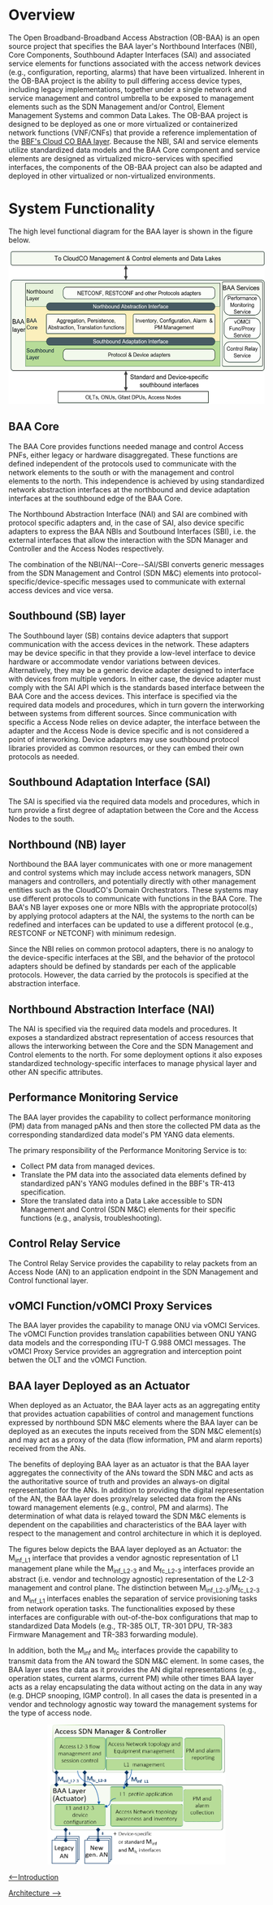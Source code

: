 
<a id="overview" />

Overview
========

The Open Broadband-Broadband Access Abstraction (OB-BAA) is an open
source project that specifies the BAA layer\'s Northbound Interfaces 
(NBI), Core Components, Southbound Adapter Interfaces (SAI) and 
associated service elements for functions associated with the access 
network devices (e.g., configuration, reporting, alarms) that have 
been virtualized. Inherent in the OB-BAA project is the ability to 
pull differing access device types, including legacy implementations, 
together under a single network and service management and control 
umbrella to be exposed to management elements such as the 
SDN Management and/or Control, Element Management Systems and 
common Data Lakes. The 
OB-BAA project is designed to be deployed as one or more virtualized 
or containerized network functions (VNF/CNFs) that provide a reference 
implementation of the 
[BBF\'s Cloud CO BAA layer](https://www.broadband-forum.org/projects/virtualized-broadband/cloud-central-office).
Because the NBI, SAI and service elements utilize standardized data models 
and the BAA Core component and service elements are designed as virtualized 
micro-services with specified interfaces, the components of the OB-BAA 
project can also be adapted and deployed in other virtualized or 
non-virtualized environments.


System Functionality
====================

The high level functional diagram for the BAA layer is shown in the
figure below.
<p align="center">
 <img width="600px" height="300px" src="system_description.png">
</p>

BAA Core
--------

The BAA Core provides functions needed manage and control Access PNFs,
either legacy or hardware disaggregated. These functions are defined
independent of the protocols used to communicate with the network
elements to the south or with the management and control elements to the
north. This independence is achieved by using standardized network
abstraction interfaces at the northbound and device adaptation
interfaces at the southbound edge of the BAA Core.

The Northbound Abstraction Interface (NAI) and SAI are combined with
protocol specific adapters and, in the case of SAI, also device specific
adapters to express the BAA NBIs and Soutbound Interfaces (SBI), i.e.
the external interfaces that allow the interaction with the SDN Manager
and Controller and the Access Nodes respectively.

The combination of the NBI/NAI--Core--SAI/SBI converts generic messages
from the SDN Management and Control (SDN M&C) elements into
protocol-specific/device-specific messages used to communicate with
external access devices and vice versa.

Southbound (SB) layer
---------------------

The Southbound layer (SB) contains device adapters that support
communication with the access devices in the network. These adapters may
be device specific in that they provide a low-level interface to device
hardware or accommodate vendor variations between devices.
Alternatively, they may be a generic device adapter designed to
interface with devices from multiple vendors. In either case, the device
adapter must comply with the SAI API which is the standards based
interface between the BAA Core and the access devices. This interface is
specified via the required data models and procedures, which in turn
govern the interworking between systems from different sources. Since
communication with specific a Access Node relies on device adapter, the
interface between the adapter and the Access Node is device specific and
is not considered a point of interworking. Device adapters may use
southbound protocol libraries provided as common resources, or they can
embed their own protocols as needed.

Southbound Adaptation Interface (SAI)
-------------------------------------

The SAI is specified via the required data models and procedures, which
in turn provide a first degree of adaptation between the Core and the
Access Nodes to the south.

Northbound (NB) layer
---------------------

Northbound the BAA layer communicates with one or more management and
control systems which may include access network managers, SDN managers
and controllers, and potentially directly with other management entities
such as the CloudCO\'s Domain Orchestrators. These systems may use
different protocols to communicate with functions in the BAA Core. The
BAA's NB layer exposes one or more NBIs with the appropriate protocol(s)
by applying protocol adapters at the NAI, the systems to the north can
be redefined and interfaces can be updated to use a different protocol
(e.g., RESTCONF or NETCONF) with minimum redesign.

Since the NBI relies on common protocol adapters, there is no analogy to
the device-specific interfaces at the SBI, and the behavior of the
protocol adapters should be defined by standards per each of the
applicable protocols. However, the data carried by the protocols is
specified at the abstraction interface.

Northbound Abstraction Interface (NAI)
--------------------------------------

The NAI is specified via the required data models and procedures. It
exposes a standardized abstract representation of access resources that
allows the interworking between the Core and the SDN Management and
Control elements to the north. For some deployment options it also
exposes standardized technology-specific interfaces to manage physical
layer and other AN specific attributes.

Performance Monitoring Service
------------------------------

The BAA layer provides the capability to collect performance monitoring 
(PM) data from managed pANs and then store the collected PM data as the 
corresponding standardized data model's PM YANG data elements.

The primary responsibility of the Performance Monitoring Service is to:
-	Collect PM data from managed devices.
-	Translate the PM data into the associated data elements defined by 
standardized pAN\'s YANG modules defined in the BBF\'s TR-413 
specification.
-	Store the translated data into a Data Lake accessible to SDN Management 
and Control (SDN M&C) elements for their specific functions 
(e.g., analysis, troubleshooting).

Control Relay Service
------------------------------
The Control Relay Service provides the capability to relay packets from an Access Node (AN) to an application endpoint in the  SDN Management and Control functional
layer.

vOMCI Function/vOMCI Proxy Services
------------------------------

The BAA layer provides the capability to manage ONU via vOMCI Services. The vOMCI Function provides translation capabilities between ONU YANG data models and the corresponding ITU-T G.988 OMCI messages. The vOMCI Proxy Service provides an aggregration and interception point betwen the OLT and the vOMCI Function.

BAA layer Deployed as an Actuator
---------------------------------

When deployed as an Actuator, the BAA layer acts as an aggregating
entity that provides actuation capabilities of control and management
functions expressed by northbound SDN M&C elements where the BAA layer
can be deployed as an executes the inputs received from the SDN M&C
element(s) and may act as a proxy of the data (flow information, PM and
alarm reports) received from the ANs.

The benefits of deploying BAA layer as an actuator is that the BAA layer
aggregates the connectivity of the ANs toward the SDN M&C and acts as
the authoritative source of truth and provides an always-on digital
representation for the ANs. In addition to providing the digital
representation of the AN, the BAA layer does proxy/relay selected data
from the ANs toward management elements (e.g., control, PM and alarms).
The determination of what data is relayed toward the SDN M&C elements is
dependent on the capabilities and characteristics of the BAA layer with
respect to the management and control architecture in which it is
deployed.

The figures below depicts the BAA layer deployed as an Actuator: the
M<sub>inf_L1</sub> interface that provides a vendor agnostic representation of
L1 management plane while the M<sub>inf\_L2-3</sub> and M<sub>fc\_L2-3</sub> interfaces
provide an abstract (i.e. vendor and technology agnostic) representation
of the L2-3 management and control plane. The distinction between
M<sub>inf\_L2-3</sub>/M<sub>fc\_L2-3</sub> and M<sub>inf\_L1</sub> interfaces enables the
separation of service provisioning tasks from network operation tasks.
The functionalities exposed by these interfaces are configurable with
out-of-the-box configurations that map to standardized Data Models
(e.g., TR-385 OLT, TR-301 DPU, TR-383 Firmware Management and TR-383
forwarding module).

In addition, both the M<sub>inf</sub> and M<sub>fc</sub> interfaces provide the capability
to transmit data from the AN toward the SDN M&C element. In some cases,
the BAA layer uses the data as it provides the AN digital
representations (e.g., operation states, current alarms, current PM)
while other times BAA layer acts as a relay encapsulating the data
without acting on the data in any way (e.g. DHCP snooping, IGMP
control). In all cases the data is presented in a vendor and technology
agnostic way toward the management systems for the type of access node.

<p align="center">
 <img width="350px" height="275px" src="baa_actuator.png">
</p>

[<--Introduction](../index.md#introduction)

[Architecture -->](../architecture/index.md#architecture)